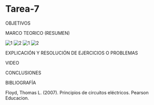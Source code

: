 # Tarea-7

OBJETIVOS

MARCO TEORICO (RESUMEN)

![1](https://user-images.githubusercontent.com/116812951/218182891-dc4399b2-55e5-4d54-ae94-7235b55577e7.png)
![2](https://user-images.githubusercontent.com/116812951/218182929-04e3808d-78f1-4856-a457-448adbc6de50.png)
![1](https://user-images.githubusercontent.com/116812951/218183070-d01d5ab8-7847-4011-834d-b9a13cde4bbb.png)
![2](https://user-images.githubusercontent.com/116812951/218183122-d6518259-a53b-4b88-b311-3e2c55c3b1cc.png)

EXPLICACIÓN Y RESOLUCIÓN DE EJERCICIOS O PROBLEMAS

VIDEO

CONCLUSIONES

BIBLIOGRAFÍA

Floyd, Thomas L. (2007). Principios de circuitos eléctricos. Pearson Educacion.
